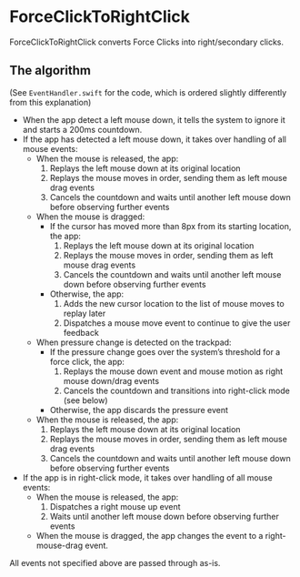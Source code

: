 #  ForceClickToRightClick

ForceClickToRightClick converts Force Clicks into right/secondary clicks.

## The algorithm

(See `EventHandler.swift` for the code, which is ordered slightly differently from this explanation)

- When the app detect a left mouse down, it tells the system to ignore it and starts a 200ms countdown.
- If the app has detected a left mouse down, it takes over handling of all mouse events:
  - When the mouse is released, the app:
    1. Replays the left mouse down at its original location
    2. Replays the mouse moves in order, sending them as left mouse drag events
    3. Cancels the countdown and waits until another left mouse down before observing further events
  - When the mouse is dragged:
    - If the cursor has moved more than 8px from its starting location, the app:
      1. Replays the left mouse down at its original location
      2. Replays the mouse moves in order, sending them as left mouse drag events
      3. Cancels the countdown and waits until another left mouse down before observing further events
    - Otherwise, the app:
      1. Adds the new cursor location to the list of mouse moves to replay later
      2. Dispatches a mouse move event to continue to give the user feedback
  - When pressure change is detected on the trackpad:
    - If the pressure change goes over the system’s threshold for a force click, the app:
      1. Replays the mouse down event and mouse motion as right mouse down/drag events
      2. Cancels the countdown and transitions into right-click mode (see below)
    - Otherwise, the app discards the pressure event
  - When the mouse is released, the app:
    1. Replays the left mouse down at its original location
    2. Replays the mouse moves in order, sending them as left mouse drag events
    3. Cancels the countdown and waits until another left mouse down before observing further events
- If the app is in right-click mode, it takes over handling of all mouse events:
  - When the mouse is released, the app:
    1. Dispatches a right mouse up event 
    2. Waits until another left mouse down before observing further events
  - When the mouse is dragged, the app changes the event to a right-mouse-drag event.

All events not specified above are passed through as-is.

<!--
- We record all mouse events (down, up, pressure, move)
- When we detect a left mouse down, we suppress the event and set a timer for 500ms (???).
- If we detect a left mouse up before the timer expires, we fire both the mouse down and the mouse up together.
- If the mouse moves more than a set distance (10px?), trigger a mouse down and replay all the move events.
- If the force click event is detected (i.e. a transition to stage 2), dispatch a right mouse down. 
- After the timer has expired, begin checking the stored pressure events. If they show a decreasing or negative velocity, trigger a mouse down and replay. 
-->
